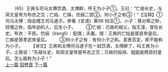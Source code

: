 　　（65）王爽与司马太傅饮酒，太博醉，呼王为小子①。王曰：“亡祖长史，与简文皇帝为布衣之交；亡姑、亡姊，伉俪二宫②。何小子之有③！”【注释】①司马太傅：指会稽王司马道子。参看《言语》第98 则注①。小子：尊对卑之称，轻慢之称，指年幼的人，后生小子。
　　③亡祖：已故的祖父，指王濛，曾任长史。布衣：平民。伉俪（kànglì）：配偶；夫妻。按：王爽的亡姑是晋哀帝皇后，亡姊是晋孝武帝皇后。
　　③何小子之有：有何小子之称。意表否定，即不能称为小子。
　　【译文】王爽和太傅司马道子在一起饮酒，太傅醉了，叫王爽为小子。土爽说：“先祖长史，和简文皇帝是布衣之交；已故的姑母、姐姐是两宫的皇后。怎么能称为小子！”
<br>[上一篇](05_64) [回卷首](05_00) [下一篇](05_66)

